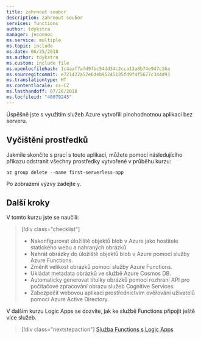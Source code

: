 ```yaml
---
title: zahrnout soubor
description: zahrnout soubor
services: functions
author: tdykstra
manager: jeconnoc
ms.service: multiple
ms.topic: include
ms.date: 06/25/2018
ms.author: tdykstra
ms.custom: include file
ms.openlocfilehash: 1c4aaf7afd9fbc54dd34c2cca13a8b74e947c16a
ms.sourcegitcommit: e721422a57e6deb95245135fd9f4f5677c344d93
ms.translationtype: HT
ms.contentlocale: cs-CZ
ms.lasthandoff: 07/26/2018
ms.locfileid: "40079245"
---
```

Úspěšně jste s využitím služeb Azure vytvořili plnohodnotnou aplikaci bez serveru.

## <a name="clean-up-resources"></a>Vyčištění prostředků

Jakmile skončíte s prací s touto aplikací, můžete pomocí následujícího příkazu odstranit všechny prostředky vytvořené v průběhu kurzu:

```azurecli
az group delete --name first-serverless-app
```

Po zobrazení výzvy zadejte `y`.  

## <a name="next-steps"></a>Další kroky

V tomto kurzu jste se naučili:
> [!div class="checklist"]
> * Nakonfigurovat úložiště objektů blob v Azure jako hostitele statického webu a nahraných obrázků.
> * Nahrát obrázky do úložiště objektů blob v Azure pomocí služby Azure Functions.
> * Změnit velikost obrázků pomocí služby Azure Functions.
> * Ukládat metadata obrázků ve službě Azure Cosmos DB.
> * Automaticky generovat titulky obrázků pomocí rozhraní API pro počítačové zpracování obrazu služeb Cognitive Services.
> * Zabezpečit webovou aplikaci prostřednictvím ověřování uživatelů pomocí Azure Active Directory.

V dalším kurzu Logic Apps se dozvíte, jak ke službě Functions připojit ještě více služeb. 

> [!div class="nextstepaction"]
> [Služba Functions s Logic Apps](https://docs.microsoft.com/azure/azure-functions/functions-twitter-email)